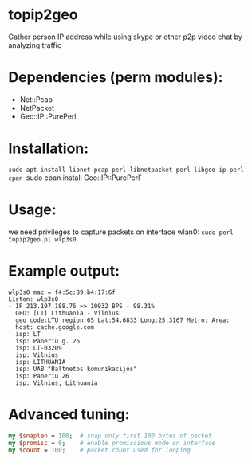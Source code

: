 # topip2geo
Gather person IP address while using skype or other p2p video chat by analyzing traffic

# Dependencies (perm modules):
* Net::Pcap
* NetPacket
* Geo::IP::PurePerl

# Installation:
`sudo apt install libnet-pcap-perl libnetpacket-perl libgeo-ip-perl cpan
`sudo cpan install Geo::IP::PurePerl`

# Usage:
we need privileges to capture packets on interface wlan0:
`sudo perl topip2geo.pl wlp3s0`

# Example output:
```$ sudo perl topip2geo.pl wlp3s0
wlp3s0 mac = f4:5c:89:b4:17:6f
Listen: wlp3s0
- IP 213.197.188.76 => 10932 BPS - 98.31%
  GEO: [LT] Lithuania - Vilnius
  geo code:LTU region:65 Lat:54.6833 Long:25.3167 Metro: Area:
  host: cache.google.com
  isp: LT
  isp: Paneriu g. 26
  isp: LT-03209
  isp: Vilnius
  isp: LITHUANIA
  isp: UAB "Baltnetos komunikacijos"
  isp: Paneriu 26
  isp: Vilnius, Lithuania
```

# Advanced tuning:
```perl
my $snaplen = 100;  # snap only first 100 bytes of packet
my $promisc = 0;    # enable promiscious mode on interface
my $count = 100;    # packet count used for looping
```
